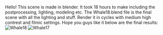 Hello! This scene is made in blender. It took 18 hours to make including the postprocessing, lighting, modeling etc. The Whale18.blend file is the final scene with all the lighting and stuff. Render it in cycles with medium high contrest and filmic settings. Hope you guys like it below are the final results:
![Whale18](https://github.com/user-attachments/assets/60ac0d34-7f69-42b0-afea-5d0856d7e200)
![Whale17](https://github.com/user-attachments/assets/61a8d255-8593-4505-b3a3-da3a3ffc1225)
